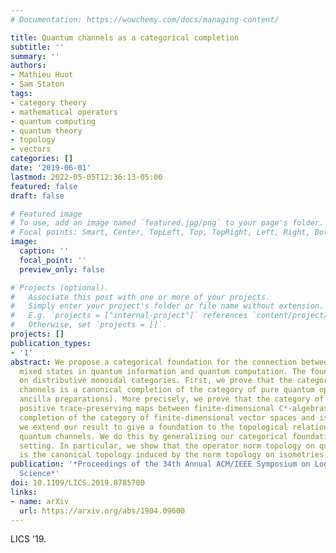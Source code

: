 ```yaml
---
# Documentation: https://wowchemy.com/docs/managing-content/

title: Quantum channels as a categorical completion
subtitle: ''
summary: ''
authors:
- Mathieu Huot
- Sam Staton
tags:
- category theory
- mathematical operators
- quantum computing
- quantum theory
- topology
- vectors
categories: []
date: '2019-06-01'
lastmod: 2022-05-05T12:36:13-05:00
featured: false
draft: false

# Featured image
# To use, add an image named `featured.jpg/png` to your page's folder.
# Focal points: Smart, Center, TopLeft, Top, TopRight, Left, Right, BottomLeft, Bottom, BottomRight.
image:
  caption: ''
  focal_point: ''
  preview_only: false

# Projects (optional).
#   Associate this post with one or more of your projects.
#   Simply enter your project's folder or file name without extension.
#   E.g. `projects = ["internal-project"]` references `content/project/deep-learning/index.md`.
#   Otherwise, set `projects = []`.
projects: []
publication_types:
- '1'
abstract: We propose a categorical foundation for the connection between pure and
  mixed states in quantum information and quantum computation. The foundation is based
  on distributive monoidal categories. First, we prove that the category of all quantum
  channels is a canonical completion of the category of pure quantum operations (with
  ancilla preparations). More precisely, we prove that the category of completely
  positive trace-preserving maps between finite-dimensional C*-algebras is a canonical
  completion of the category of finite-dimensional vector spaces and isometries. Second,
  we extend our result to give a foundation to the topological relationships between
  quantum channels. We do this by generalizing our categorical foundation to the topologically-enriched
  setting. In particular, we show that the operator norm topology on quantum channels
  is the canonical topology induced by the norm topology on isometries.
publication: '*Proceedings of the 34th Annual ACM/IEEE Symposium on Logic in Computer
  Science*'
doi: 10.1109/LICS.2019.8785700
links:
- name: arXiv
  url: https://arxiv.org/abs/1904.09600
---
```

LICS '19. 